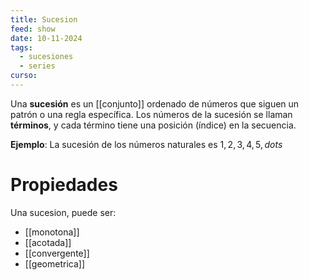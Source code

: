 ```yaml
---
title: Sucesion
feed: show
date: 10-11-2024
tags:
  - sucesiones
  - series
curso:
---
```

Una **sucesión** es un [[conjunto]] ordenado de números que siguen un patrón o una regla específica. Los números de la sucesión se llaman **términos**, y cada término tiene una posición (índice) en la secuencia. 

   **Ejemplo**: La sucesión de los números naturales es ${1, 2, 3, 4, 5, dots}$

# Propiedades
Una sucesion, puede ser:
- [[monotona]]
- [[acotada]]
- [[convergente]]
- [[geometrica]]

